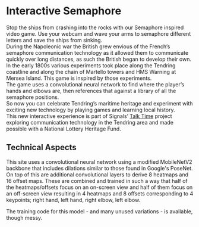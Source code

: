 # Interactive Semaphore
Stop the ships from crashing into the rocks with our Semaphore inspired video game. Use your webcam and wave your arms to semaphore different letters and save the ships from sinking. <br>
During the Napoleonic war the British grew envious of the French’s semaphore communication technology as it allowed them to communicate quickly over long distances, as such the British began to develop their own. In the early 1800s various experiments took place along the Tendring coastline and along the chain of Martello towers and HMS Warning at Mersea Island. This game is inspired by those experiments. <br>
The game uses a convolutional neural network to find where the player’s hands and elbows are, then references that against a library of all the semaphore positions. <br>
So now you can celebrate Tendring’s maritime heritage and experiment with exciting new technology by playing games and learning local history. <br>
This new interactive experience is part of Signals’ [Talk Time](https://www.signals.org.uk/talk-time-emergency-conversations-along-the-coastline/) project exploring communication technology in the Tendring area and made possible with a National Lottery Heritage Fund.
## Technical Aspects
This site uses a convolutional neural network using a modified MobileNetV2 backbone that includes dilations similar to those found in Google's PoseNet. On top of this are additional convolutional layers to derive 8 heatmaps and 16 offset maps. These are combined and trained in such a way that half of the heatmaps/offsets focus on an on-screen view and half of them focus on an off-screen view resulting in 4 heatmaps and 8 offsets corresponding to 4 keypoints; right hand, left hand, right elbow, left elbow.

The training code for this model - and many unused variations - is available, though messy.
